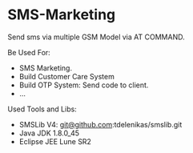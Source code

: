 # SMS-Marketing
Send sms via multiple GSM Model via AT COMMAND. 

Be Used For:
- SMS Marketing. 
- Build Customer Care System
- Build OTP System: Send code to client. 
- ...

Used Tools and Libs:
- SMSLib V4: git@github.com:tdelenikas/smslib.git
- Java JDK 1.8.0_45
- Eclipse JEE Lune SR2
